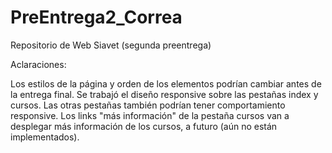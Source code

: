 # PreEntrega2_Correa
Repositorio de Web Siavet (segunda preentrega)

Aclaraciones:

Los estilos de la página y orden de los elementos podrían cambiar antes de la entrega final.
Se trabajó el diseño responsive sobre las pestañas index y cursos. Las otras pestañas también podrían tener comportamiento responsive. 
Los links "más información" de la pestaña cursos van a desplegar más información de los cursos, a futuro (aún no están implementados). 
